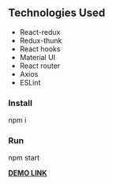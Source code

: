 ## Technologies Used

- React-redux
- Redux-thunk
- React hooks
- Material UI
- React router
-	Axios
- ESLint


### Install

npm i

### Run

npm start

[**DEMO LINK**](https://dimadp.github.io/react_todo-app/)
